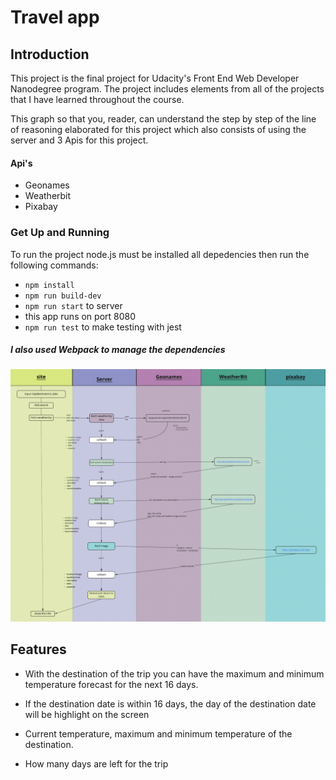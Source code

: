 # Travel app


 ## Introduction 

This project is the final project for Udacity's Front End Web Developer Nanodegree program. The project includes elements from all of the projects that I have learned throughout the course. 
 
This graph so that you, reader, can understand the step by step of the line of reasoning elaborated for this project which also consists of using the server and 3 Apis for this project.

#### Api's 

- Geonames
- Weatherbit
- Pixabay


### Get Up and Running

To run the project node.js must be installed all depedencies then run the following commands:


- `npm install`
- `npm run build-dev`
- `npm run start` to server
- this app runs on port 8080
- `npm run test` to make testing with jest

 ##### I also used Webpack to manage the dependencies

![flwochart](./src/client/images/grafico.jpg)



## Features

- With the destination of the trip you can have the maximum and minimum temperature forecast for the next 16 days.

- If the destination date is within 16 days, the day of the destination date will be highlight on the screen

- Current temperature, maximum and minimum temperature of the destination.

- How many days are left for the trip
